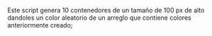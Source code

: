 Este script genera 10 contenedores de un tamaño de 100 px de alto
dandoles un color aleatorio de un arreglo que contiene colores anteriormente creado;